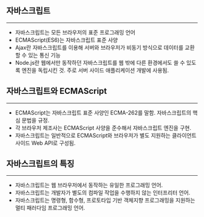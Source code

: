 ## 자바스크립트

---

- 자바스크립트는 모든 브라우저의 표준 프로그래밍 언어
- ECMAScript(ES6)는 자바스크립트 표준 사양
- Ajax란 자바스크립트를 이용해 서버와 브라우저가 비동기 방식으로 데이터를 교환할 수 있는 통신 기능
- Node.js란 웹에서만 동작하던 자바스크립트를 웹 밖에 다른 환경에서도 쓸 수 있도록 엔진을 독립시킨 것.
  주로 서버 사이드 애플리케이션 개발에 사용됨.

## 자바스크립트와 ECMAScript
---
- ECMAScript는 자바스크립트 표준 사양인 ECMA-262를 말함. 자바스크립트의 핵심 문법을 규정.
- 각 브라우저 제조사는 ECMAScript 사양을 준수해서 자바스크립트 엔진을 구현.
- 자바스크립트는 일반적으로 ECMAScript와 브라우저가 별도 지원하는 클라이언트 사이드 Web API로 구성됨.

## 자바스크립트의 특징
---
- 자바스크립트는 웹 브라우저에서 동작하는 유일한 프로그래밍 언어.
- 자바스크립트는 개발자가 별도의 컴파일 작업을 수행하지 않는 인터프리터 언어.
- 자바스크립트는 명령형, 함수형, 프로토타입 기반 객체지향 프로그래밍을 지원하는 멀티 패러다임 프로그래밍 언어.

